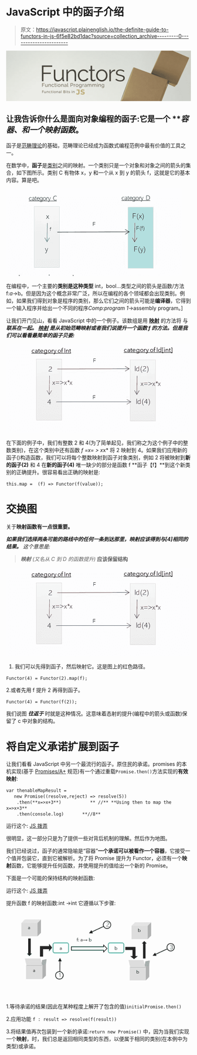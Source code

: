 # JavaScript 中的函子介绍

> 原文：<https://javascript.plainenglish.io/the-definite-guide-to-functors-in-js-6f5e82bd1dac?source=collection_archive---------0----------------------->

![](img/0920437f8b7b75114ee03a4e7240459c.png)

## 让我告诉你什么是面向对象编程的函子:它是一个 ***容器、*和一个映射函数**。

函子是[范畴理论](https://en.wikipedia.org/wiki/Category_theory)的基础，范畴理论已经成为函数式编程范例中最有价值的工具之一。

在数学中，**函子**是[类别](https://en.wikipedia.org/wiki/Category_(mathematics))之间的映射。一个类别只是一个对象和对象之间的箭头的集合，如下图所示。类别 C 有物体 x，y 和一个从 x 到 y 的箭头 f，这就是它的基本内容。算是吧。

![](img/88235121a9c873cde5d9b4edca6fe17c.png)

在编程中，一个主要的**类别是这种类型** int，bool…类型之间的箭头是函数/方法 f:*a*→b。但是因为这个概念非常广泛，所以在编程的各个领域都会出现类别。例如，如果我们得到对象是程序的类别，那么它们之间的箭头可能是**编译器**，它得到一个输入程序并给出一个不同的程序*Comp:program 1*→assembly program。]

让我们开门见山，看看 JavaScript 中的一个例子。该数组是用 [**映射**](https://developer.mozilla.org/en-US/docs/Web/JavaScript/Reference/Global_Objects/Array/map) 的方法将 与 ***联系在一起。 [**映射**](https://developer.mozilla.org/en-US/docs/Web/JavaScript/Reference/Global_Objects/Array/map) 是从初始范畴映射或者我们说提升一个函数 f 的方法。但是我们可以看看最简单的函子贝娄:***

![](img/0ed35445b36813d6c8e733dd1cc7adb2.png)

在下面的例子中，我们有整数 2 和 4(为了简单起见，我们称之为这个例子中的整数类别)，在这个类别中还有函数 *f =x= > x*x* 将 2 映射到 4。如果我们应用新的函子()构造函数，我们可以将每个整数映射到函子对象类别，例如 2 将被映射到**新的函子(2)** 和 4 在**新的函子(4)** 唯一缺少的部分是函数 f **函子【f】**到这个新类别的正确提升。很容易看出正确的映射是:

```
this.map =  (f) => Functor(f(value));
```

# 交换图

关于**映射函数有一点很重要。**

***如果我们选择两条可能的路线中的任何一条到达那里，映射应该得到与[4]相同的结果。*** *这个意思是:*

> ***映射*** *(又名从 C 到 D 的函数提升)* **应该保留结构**

![](img/0ed35445b36813d6c8e733dd1cc7adb2.png)

1.  我们可以先得到函子，然后映射它。这是图上的红色路径。

```
Functor(4) = Functor(2).map(f);
```

2.或者先用 f 提升 2 再得到函子。

```
Functor(4) = Functor(f(2));
```

我们说图 ***往返于*** 时就是这种情况。这意味着态射的提升(编程中的箭头或函数)保留了 c 中对象的结构。

# 将自定义承诺扩展到函子

让我们看看 JavaScript 中另一个最流行的函子。原住民的承诺。promises 的本机实现(基于 [Promises/A+](https://promisesaplus.com/) 规范)有一个通过重载`Promise.then()`方法实现的**有效映射**:

```
var thenableMapResult = 
   new Promise((resolve,reject) => resolve(5))
    .then(**x=>x+3**)           ** //** **Using then to map the x=>x+3**
    .then(console.log)       **//8**
```

运行这个: [JS 拨弄](https://jsfiddle.net/functionalCategories/2n5ug098/)

很明显，这一部分只是为了提供一些对背后机制的理解。然后作为地图。

我们已经说过，函子的通常隐喻是“容器”**一个承诺可以被看作一个容器**，它接受一个值并包装它，直到它被解析。为了将 Promise 提升为 Functor，必须有一个**映射**函数，它能够提升任何函数，并使用提升的值给出一个新的 Promise。

下面是一个可能的保持结构的映射函数:

运行这个: [JS 拨弄](https://jsfiddle.net/functionalCategories/ab5xcpyt/)

提升函数 f 的映射函数:int →int 它遵循以下步骤:

![](img/5b5c2dec18a0bd027a691ae4f73e347c.png)

1.等待承诺的结果(因此在某种程度上解开了包含的值)`initialPromise.then()`

2.应用功能 `f : result => resolve(f(result))`

3.将结果值再次包装到一个新的承诺:`return new Promise()` 中，因为当我们实现一个**映射**，时，我们总是返回相同类型的东西，以便属于相同的类别(在本例中为类型)或承诺。